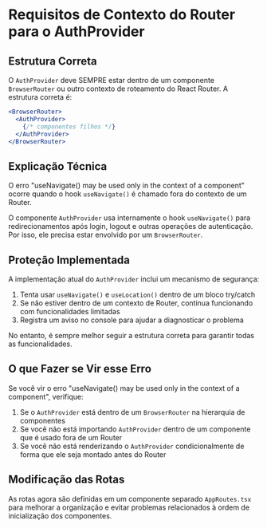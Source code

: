 
# Requisitos de Contexto do Router para o AuthProvider

## Estrutura Correta

O `AuthProvider` deve SEMPRE estar dentro de um componente `BrowserRouter` ou outro contexto de roteamento do React Router. 
A estrutura correta é:

```jsx
<BrowserRouter>
  <AuthProvider>
    {/* componentes filhos */}
  </AuthProvider>
</BrowserRouter>
```

## Explicação Técnica

O erro "useNavigate() may be used only in the context of a <Router> component" ocorre quando o hook `useNavigate()` 
é chamado fora do contexto de um Router.

O componente `AuthProvider` usa internamente o hook `useNavigate()` para redirecionamentos após login, logout e 
outras operações de autenticação. Por isso, ele precisa estar envolvido por um `BrowserRouter`.

## Proteção Implementada

A implementação atual do `AuthProvider` inclui um mecanismo de segurança:

1. Tenta usar `useNavigate()` e `useLocation()` dentro de um bloco try/catch
2. Se não estiver dentro de um contexto de Router, continua funcionando com funcionalidades limitadas
3. Registra um aviso no console para ajudar a diagnosticar o problema

No entanto, é sempre melhor seguir a estrutura correta para garantir todas as funcionalidades.

## O que Fazer se Vir esse Erro

Se você vir o erro "useNavigate() may be used only in the context of a <Router> component", verifique:

1. Se o `AuthProvider` está dentro de um `BrowserRouter` na hierarquia de componentes
2. Se você não está importando `AuthProvider` dentro de um componente que é usado fora de um Router
3. Se você não está renderizando o `AuthProvider` condicionalmente de forma que ele seja montado antes do Router

## Modificação das Rotas

As rotas agora são definidas em um componente separado `AppRoutes.tsx` para melhorar a organização e evitar 
problemas relacionados à ordem de inicialização dos componentes.
